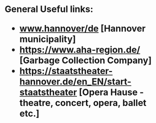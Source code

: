 <h1>General Useful links:
  
  - www.hannover/de  [Hannover municipality]
  - https://www.aha-region.de/ [Garbage Collection Company]
  - https://staatstheater-hannover.de/en_EN/start-staatstheater [Opera Hause - theatre, concert, opera, ballet etc.]

